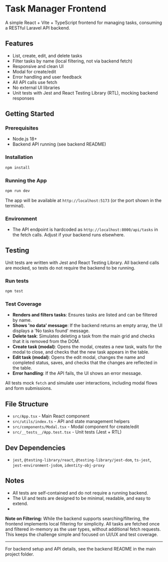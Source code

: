 # Task Manager Frontend

A simple React + Vite + TypeScript frontend for managing tasks, consuming a RESTful Laravel API backend.

## Features

- List, create, edit, and delete tasks
- Filter tasks by name (local filtering, not via backend fetch)
- Responsive and clean UI
- Modal for create/edit
- Error handling and user feedback
- All API calls use fetch
- No external UI libraries
- Unit tests with Jest and React Testing Library (RTL), mocking backend responses

## Getting Started

### Prerequisites
- Node.js 18+
- Backend API running (see backend README)

### Installation
```sh
npm install
```

### Running the App
```sh
npm run dev
```

The app will be available at `http://localhost:5173` (or the port shown in the terminal).

### Environment
- The API endpoint is hardcoded as `http://localhost:8000/api/tasks` in the fetch calls. Adjust if your backend runs elsewhere.

## Testing

Unit tests are written with Jest and React Testing Library. All backend calls are mocked, so tests do not require the backend to be running.

### Run tests
```sh
npm test
```

### Test Coverage
- **Renders and filters tasks**: Ensures tasks are listed and can be filtered by name.
- **Shows 'no data' message**: If the backend returns an empty array, the UI displays a 'No tasks found' message.
- **Delete task**: Simulates deleting a task from the main grid and checks that it is removed from the DOM.
- **Create task (modal)**: Opens the modal, creates a new task, waits for the modal to close, and checks that the new task appears in the table.
- **Edit task (modal)**: Opens the edit modal, changes the name and completed status, saves, and checks that the changes are reflected in the table.
- **Error handling**: If the API fails, the UI shows an error message.

All tests mock `fetch` and simulate user interactions, including modal flows and form submissions.

## File Structure

- `src/App.tsx` - Main React component
- `src/utils/index.ts` - API and state management helpers
- `src/components/Modal.tsx` - Modal component for create/edit
- `src/__tests__/App.test.tsx` - Unit tests (Jest + RTL)

## Dev Dependencies
- `jest`, `@testing-library/react`, `@testing-library/jest-dom`, `ts-jest`, `jest-environment-jsdom`, `identity-obj-proxy`

## Notes
- All tests are self-contained and do not require a running backend.
- The UI and tests are designed to be minimal, readable, and easy to extend.
-
**Note on Filtering:**
While the backend supports searching/filtering, the frontend implements local filtering for simplicity. All tasks are fetched once and filtered in-memory as the user types, without additional fetch requests. This keeps the challenge simple and focused on UI/UX and test coverage.

---

For backend setup and API details, see the backend README in the main project folder.
